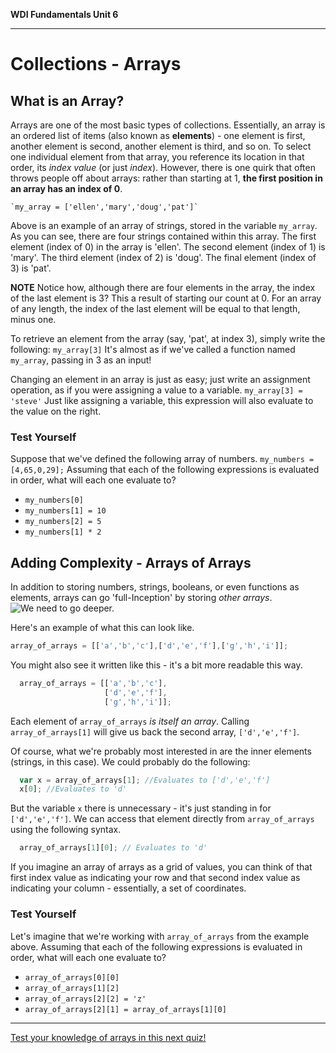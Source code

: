 **WDI Fundamentals Unit 6**

---

# Collections - Arrays
## What is an Array?
  Arrays are one of the most basic types of collections. Essentially, an array is an ordered list of items (also known as **elements**) - one element is first, another element is second, another element is third, and so on. To select one individual element from that array, you reference its location in that order, its *index value* (or just *index*). However, there is one quirk that often throws people off about arrays: rather than starting at 1, **the first position in an array has an index of 0**.

    `my_array = ['ellen','mary','doug','pat']`
  Above is an example of an array of strings, stored in the variable `my_array`. As you can see, there are four strings contained within this array.
  The first element (index of 0) in the array is 'ellen'.
  The second element (index of 1) is 'mary'.
  The third element (index of 2) is 'doug'.
  The final element (index of 3) is 'pat'.

**NOTE** Notice how, although there are four elements in the array, the index of the last element is 3? This a result of starting our count at 0. For an array of any length, the index of the last element will be equal to that length, minus one.

  To retrieve an element from the array (say, 'pat', at index 3), simply write the following:
    `my_array[3]`
  It's almost as if we've called a function named `my_array`, passing in 3 as an input!

  Changing an element in an array is just as easy; just write an assignment operation, as if you were assigning a value to a variable.
    `my_array[3] = 'steve'`
  Just like assigning a variable, this expression will also evaluate to the value on the right.

  ### Test Yourself
  Suppose that we've defined the following array of numbers.
    `my_numbers = [4,65,0,29];`
  Assuming that each of the following expressions is evaluated in order, what will each one evaluate to?
  * `my_numbers[0]`
  * `my_numbers[1] = 10`
  * `my_numbers[2] = 5`
  * `my_numbers[1] * 2`

## Adding Complexity - Arrays of Arrays
  In addition to storing numbers, strings, booleans, or even functions as elements, arrays can go 'full-Inception' by storing *other arrays*.
    ![We need to go deeper.](http://i1.kym-cdn.com/photos/images/newsfeed/000/531/557/a88.jpg)

  Here's an example of what this can look like.
  ```javascript
  array_of_arrays = [['a','b','c'],['d','e','f'],['g','h','i']];
  ```
  You might also see it written like this - it's a bit more readable this way.
  ```javascript
    array_of_arrays = [['a','b','c'],
                       ['d','e','f'],
                       ['g','h','i']];
  ```
  Each element of `array_of_arrays` *is itself an array*. Calling `array_of_arrays[1]` will give us back the second array, `['d','e','f']`.

  Of course, what we're probably most interested in are the inner elements (strings, in this case). We could probably do the following:
  ```javascript
    var x = array_of_arrays[1]; //Evaluates to ['d','e','f']
    x[0]; //Evaluates to 'd'
  ```
  But the variable `x` there is unnecessary - it's just standing in for `['d','e','f']`. We can access that element directly from `array_of_arrays` using the following syntax.
  ```javascript
    array_of_arrays[1][0]; // Evaluates to 'd'
  ```
  If you imagine an array of arrays as a grid of values, you can think of that first index value as indicating your row and that second index value as indicating your column - essentially, a set of coordinates.

 ### Test Yourself
 Let's imagine that we're working with `array_of_arrays` from the example above. Assuming that each of the following expressions is evaluated in order, what will each one evaluate to?
 * `array_of_arrays[0][0]`
 * `array_of_arrays[1][2]`
 * `array_of_arrays[2][2] = 'z'`
 * `array_of_arrays[2][1] = array_of_arrays[1][0]`

---
[Test your knowledge of arrays in this next quiz!](03_quiz.md)
